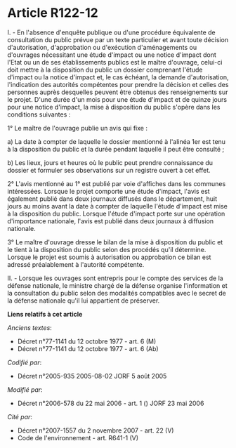 # Article R122-12

I. - En l'absence d'enquête publique ou d'une procédure équivalente de consultation du public prévue par un texte particulier
et avant toute décision d'autorisation, d'approbation ou d'exécution d'aménagements ou d'ouvrages nécessitant une étude
d'impact ou une notice d'impact dont l'Etat ou un de ses établissements publics est le maître d'ouvrage, celui-ci doit mettre
à la disposition du public un dossier comprenant l'étude d'impact ou la notice d'impact et, le cas échéant, la demande
d'autorisation, l'indication des autorités compétentes pour prendre la décision et celles des personnes auprès desquelles
peuvent être obtenus des renseignements sur le projet. D'une durée d'un mois pour une étude d'impact et de quinze jours pour
une notice d'impact, la mise à disposition du public s'opère dans les conditions suivantes :

1° Le maître de l'ouvrage publie un avis qui fixe :

a) La date à compter de laquelle le dossier mentionné à l'alinéa 1er est tenu à la disposition du public et la durée pendant
laquelle il peut être consulté ;

b) Les lieux, jours et heures où le public peut prendre connaissance du dossier et formuler ses observations sur un registre
ouvert à cet effet.

2° L'avis mentionné au 1° est publié par voie d'affiches dans les communes intéressées. Lorsque le projet comporte une étude
d'impact, l'avis est également publié dans deux journaux diffusés dans le département, huit jours au moins avant la date à
compter de laquelle l'étude d'impact est mise à la disposition du public. Lorsque l'étude d'impact porte sur une opération
d'importance nationale, l'avis est publié dans deux journaux à diffusion nationale.

3° Le maître d'ouvrage dresse le bilan de la mise à disposition du public et le tient à la disposition du public selon des
procédés qu'il détermine. Lorsque le projet est soumis à autorisation ou approbation ce bilan est adressé préalablement à
l'autorité compétente.

II. - Lorsque les ouvrages sont entrepris pour le compte des services de la défense nationale, le ministre chargé de la
défense organise l'information et la consultation du public selon des modalités compatibles avec le secret de la défense
nationale qu'il lui appartient de préserver.

**Liens relatifs à cet article**

_Anciens textes_:

  - Décret n°77-1141 du 12 octobre 1977 - art. 6 (M)
  - Décret n°77-1141 du 12 octobre 1977 - art. 6 (Ab)

_Codifié par_:

  - Décret n°2005-935 2005-08-02 JORF 5 août 2005

_Modifié par_:

  - Décret n°2006-578 du 22 mai 2006 - art. 1 () JORF 23 mai 2006

_Cité par_:

  - Décret n°2007-1557 du 2 novembre 2007 - art. 22 (V)
  - Code de l'environnement - art. R641-1 (V)
